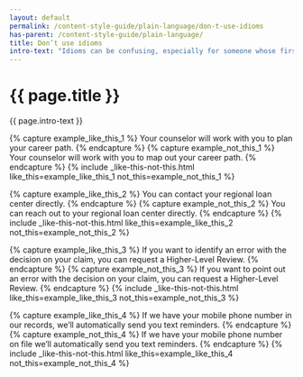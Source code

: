 ```yaml
---
layout: default
permalink: /content-style-guide/plain-language/don-t-use-idioms
has-parent: /content-style-guide/plain-language/
title: Don’t use idioms
intro-text: "Idioms can be confusing, especially for someone whose first language isn’t English."
---
```


# {{ page.title }}

<div class="va-introtext" markdown="1">
   {{ page.intro-text }}
</div>

{% capture example_like_this_1 %}
Your counselor will work with you to <span class="do-dont__diff">plan</span> your career path.
{% endcapture %}
{% capture example_not_this_1 %}
Your counselor will work with you to <span class="do-dont__diff">map out</span> your career path.
{% endcapture %}
{% include _like-this-not-this.html like_this=example_like_this_1 not_this=example_not_this_1 %}

{% capture example_like_this_2 %}
You can <span class="do-dont__diff">contact</span> your regional loan center directly.
{% endcapture %}
{% capture example_not_this_2 %}
You can <span class="do-dont__diff">reach out</span> to your regional loan center directly.
{% endcapture %}
{% include _like-this-not-this.html like_this=example_like_this_2 not_this=example_not_this_2 %}

{% capture example_like_this_3 %}
If you want to <span class="do-dont__diff">identify</span> an error with the decision on your claim, you can request a Higher-Level Review.
{% endcapture %}
{% capture example_not_this_3 %}
If you want to <span class="do-dont__diff">point out</span> an error with the decision on your claim, you can request a Higher-Level Review.
{% endcapture %}
{% include _like-this-not-this.html like_this=example_like_this_3 not_this=example_not_this_3 %}

{% capture example_like_this_4 %}
If we have your mobile phone number <span class="do-dont__diff">in our records,</span> we’ll automatically send you text reminders.
{% endcapture %}
{% capture example_not_this_4 %}
If we have your mobile phone number <span class="do-dont__diff">on file</span> we’ll automatically send you text reminders.
{% endcapture %}
{% include _like-this-not-this.html like_this=example_like_this_4 not_this=example_not_this_4 %}
